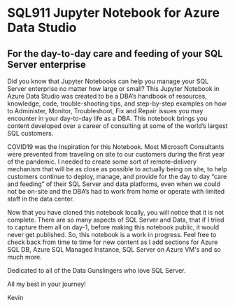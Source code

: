 # SQL911 Jupyter Notebook for Azure Data Studio
## For the day-to-day care and feeding of your SQL Server enterprise

Did you know that Jupyter Notebooks can help you manage your SQL Server enterprise no matter how large or small?  This Jupyter Notebook in Azure Data Studio was created to be a DBA’s handbook of resources, knowledge, code, trouble-shooting tips, and step-by-step examples on how to Administer, Monitor, Troubleshoot, Fix and Repair issues you may encounter in your day-to-day life as a DBA.  This notebook brings you content developed over a career of consulting at some of the world’s largest SQL customers. 

COVID19 was the Inspiration for this Notebook.  Most Microsoft Consultants were prevented from traveling on site to our customers during the first year of the pandemic.  I needed to create some sort of remote-delivery mechanism that will be as close as possible to actually being on site, to help customers continue to deploy, manage, and provide for the day to day “care and feeding” of their SQL Server and data platforms, even when we could not be on-site and the DBA’s had to work from home or operate with limited staff in the data center. 

Now that you have cloned this notebook locally, you will notice that it is not complete.  There are so many aspects of SQL Server and Data, that if I tried to capture them all on day-1, before making this notebook public, it would never get published.  So, this notebook is a work in progress.  Feel free to check back from time to time for new content as I add sections for Azure SQL DB, Azure SQL Managed Instance, SQL Server on Azure VM's and so much more.

Dedicated to all of the Data Gunslingers who love SQL Server.

All my best in your journey!

Kevin
